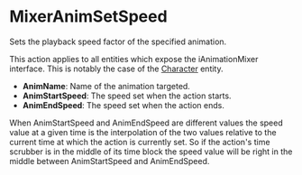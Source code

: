 # MixerAnimSetSpeed

Sets the playback speed factor of the specified animation.

This action applies to all entities which expose the iAnimationMixer
interface. This is notably the case of the [Character](Entity/Character)
entity.

-   **AnimName**: Name of the animation targeted.
-   **AnimStartSpeed**: The speed set when the action starts.
-   **AnimEndSpeed**: The speed set when the action ends.

When AnimStartSpeed and AnimEndSpeed are different values the speed
value at a given time is the interpolation of the two values relative to
the current time at which the action is currently set. So if the
action's time scrubber is in the middle of its time block the speed
value will be right in the middle between AnimStartSpeed and
AnimEndSpeed.
